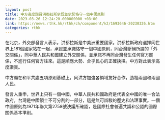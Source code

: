 ```yaml
---
layout: post
title: 中方高度讚賞洪都拉斯承認並承諾恪守一個中國原則
date: 2023-03-26 12:24:20.000000000 +08:00
link: https://news.rthk.hk/rthk/ch/component/k2/1693646-20230326.htm
categories: rthk
---
```


在北京，外交部發言人表示，洪都拉斯是中美洲重要國家。洪都拉斯政府選擇同世界上181個國家站在一起，承認並承諾恪守一個中國原則，同台灣斷絕所謂的「外交關係」，同中華人民共和國建立外交關係，並承諾不再同台灣發生任何官方關係，不進行任何官方往來。這是順應大勢、合乎民心的正確抉擇。中方對此表示高度讚賞。

中方願在和平共處五項原則基礎上，同洪方加強各領域友好合作，造福兩國和兩國人民。

發言人重申，世界上只有一個中國，中華人民共和國政府是代表全中國的唯一合法政府，台灣是中國領土不可分割的一部分，這是無可辯駁的歷史和法理事實。一個中國原則為1971年聯大第2758號決議所確認，是國際社會普遍共識和公認的國際關係基本準則。

